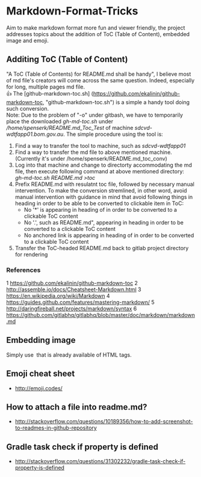 # Markdown-Format-Tricks
Aim to make markdown format more fun and viewer friendly, the project addresses topics about the addition of ToC (Table of Content), embedded image and emoji.

## Additing ToC (Table of Content)
"A ToC (Table of Contents) for README.md shall be handy", I believe most of md file's creators will come across the same question. Indeed, especially for long, multiple pages md file.   
:thumbsup: The [github-markdown-toc.sh] (https://github.com/ekalinin/github-markdown-toc, "github-markdown-toc.sh") is a simple a handy tool doing such conversion.   
Note: Due to the problem of "-o" under gitbash, we have to temporarily place the downloaded _gh-md-toc.sh_ under _/home/spenserk/README.md_Toc_Test_ of machine _sdcvd-wdtfapp01.bom.gov.au_.
The simple procedure using the tool is:
   1. Find a way to transfer the tool to machine, such as _sdcvd-wdtfapp01_
   1. Find a way to transfer the md file to above mentioned machine. (Currently it's under /home/spenserk/README.md_toc_conv)
   1. Log into that machine and change to directorty accommodating the md file, then execute following command at above mentioned directory:   
      _gh-md-toc.sh README.md >toc_
   1. Prefix README.md with resulatnt toc file, followed by necessary manual intervention. To make the conversion stremlined, in other word, avoid manual intervention with guidance in mind that avoid following things in heading in order to be able to be converted to clickable item in ToC:   
      * No '*' is appearing in heading of in order to be converted to a clickable ToC content
      * No '.', such as README.md", appearing in heading in order to be converted to a clickable ToC content 
      * No anchored link is appearing in heading of in order to be converted to a clickable ToC content
   1. Transfer the ToC-headed README.md back to gitlab project directory for rendering 

### References
   1 https://github.com/ekalinin/github-markdown-toc
   2 http://assemble.io/docs/Cheatsheet-Markdown.html
   3 https://en.wikipedia.org/wiki/Markdown
   4 https://guides.github.com/features/mastering-markdown/
   5 http://daringfireball.net/projects/markdown/syntax
   6 https://github.com/gitlabhq/gitlabhq/blob/master/doc/markdown/markdown.md
   
## Embedding image
   Simply use <img> that is already available of HTML tags. 
## Emoji cheat sheet  
   * http://emoji.codes/
   
## How to attach a file into readme.md?
   * http://stackoverflow.com/questions/10189356/how-to-add-screenshot-to-readmes-in-github-repository

## Gradle task check if property is defined 
   * http://stackoverflow.com/questions/31302232/gradle-task-check-if-property-is-defined   
